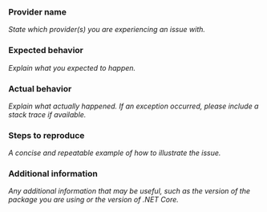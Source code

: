 ### Provider name

_State which provider(s) you are experiencing an issue with._

### Expected behavior

_Explain what you expected to happen._

### Actual behavior

_Explain what actually happened. If an exception occurred, please include a stack trace if available._

### Steps to reproduce

_A concise and repeatable example of how to illustrate the issue._

### Additional information

_Any additional information that may be useful, such as the version of the package you are using or the version of .NET Core._
